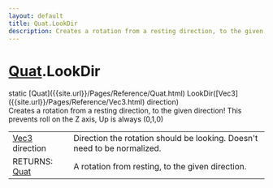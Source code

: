 ```yaml
---
layout: default
title: Quat.LookDir
description: Creates a rotation from a resting direction, to the given direction! This prevents roll on the Z axis, Up is always (0,1,0)
---
```

# [Quat]({{site.url}}/Pages/Reference/Quat.html).LookDir
<div class='signature' markdown='1'>
static [Quat]({{site.url}}/Pages/Reference/Quat.html) LookDir([Vec3]({{site.url}}/Pages/Reference/Vec3.html) direction)
</div>
Creates a rotation from a resting direction, to the given direction! This
prevents roll on the Z axis, Up is always (0,1,0)

|  |  |
|--|--|
|[Vec3]({{site.url}}/Pages/Reference/Vec3.html) direction|Direction the rotation should be looking. Doesn't need to be normalized.|
|RETURNS: [Quat]({{site.url}}/Pages/Reference/Quat.html)|A rotation from resting, to the given direction.|



